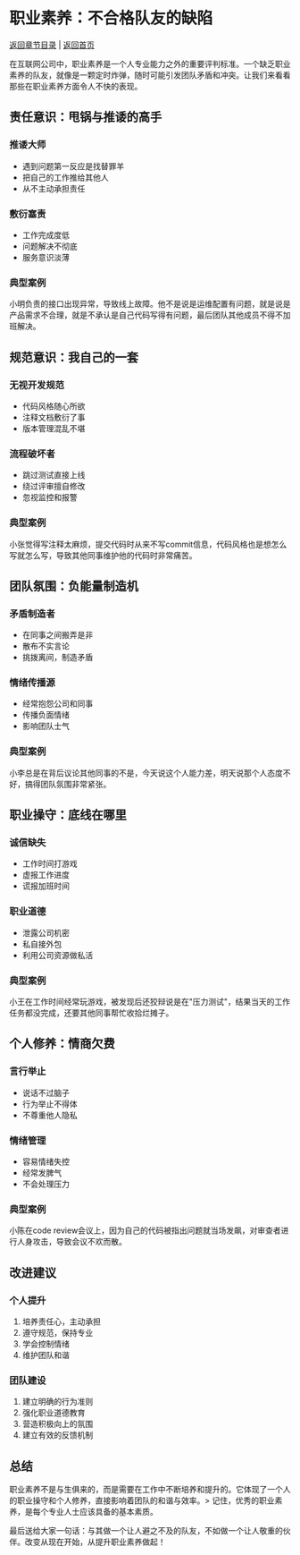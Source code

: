 # 职业素养：不合格队友的缺陷

[返回章节目录](./index.md) | [返回首页](../README.md)

在互联网公司中，职业素养是一个人专业能力之外的重要评判标准。一个缺乏职业素养的队友，就像是一颗定时炸弹，随时可能引发团队矛盾和冲突。让我们来看看那些在职业素养方面令人不快的表现。

## 责任意识：甩锅与推诿的高手

### 推诿大师
- 遇到问题第一反应是找替罪羊
- 把自己的工作推给其他人
- 从不主动承担责任

### 敷衍塞责
- 工作完成度低
- 问题解决不彻底
- 服务意识淡薄

### 典型案例
小明负责的接口出现异常，导致线上故障。他不是说是运维配置有问题，就是说是产品需求不合理，就是不承认是自己代码写得有问题，最后团队其他成员不得不加班解决。

## 规范意识：我自己的一套

### 无视开发规范
- 代码风格随心所欲
- 注释文档敷衍了事
- 版本管理混乱不堪

### 流程破坏者
- 跳过测试直接上线
- 绕过评审擅自修改
- 忽视监控和报警

### 典型案例
小张觉得写注释太麻烦，提交代码时从来不写commit信息，代码风格也是想怎么写就怎么写，导致其他同事维护他的代码时非常痛苦。

## 团队氛围：负能量制造机

### 矛盾制造者
- 在同事之间搬弄是非
- 散布不实言论
- 挑拨离间，制造矛盾

### 情绪传播源
- 经常抱怨公司和同事
- 传播负面情绪
- 影响团队士气

### 典型案例
小李总是在背后议论其他同事的不是，今天说这个人能力差，明天说那个人态度不好，搞得团队氛围非常紧张。

## 职业操守：底线在哪里

### 诚信缺失
- 工作时间打游戏
- 虚报工作进度
- 谎报加班时间

### 职业道德
- 泄露公司机密
- 私自接外包
- 利用公司资源做私活

### 典型案例
小王在工作时间经常玩游戏，被发现后还狡辩说是在"压力测试"，结果当天的工作任务都没完成，还要其他同事帮忙收拾烂摊子。

## 个人修养：情商欠费

### 言行举止
- 说话不过脑子
- 行为举止不得体
- 不尊重他人隐私

### 情绪管理
- 容易情绪失控
- 经常发脾气
- 不会处理压力

### 典型案例
小陈在code review会议上，因为自己的代码被指出问题就当场发飙，对审查者进行人身攻击，导致会议不欢而散。

## 改进建议

### 个人提升
1. 培养责任心，主动承担
2. 遵守规范，保持专业
3. 学会控制情绪
4. 维护团队和谐

### 团队建设
1. 建立明确的行为准则
2. 强化职业道德教育
3. 营造积极向上的氛围
4. 建立有效的反馈机制

## 总结

职业素养不是与生俱来的，而是需要在工作中不断培养和提升的。它体现了一个人的职业操守和个人修养，直接影响着团队的和谐与效率。> 记住，优秀的职业素养，是每个专业人士应该具备的基本素质。

最后送给大家一句话：与其做一个让人避之不及的队友，不如做一个让人敬重的伙伴。改变从现在开始，从提升职业素养做起！
